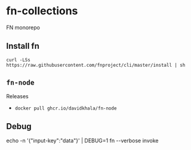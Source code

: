 # fn-collections
FN monorepo

## Install fn
```
curl -LSs https://raw.githubusercontent.com/fnproject/cli/master/install | sh
```

## `fn-node`
Releases
- `docker pull ghcr.io/davidkhala/fn-node`

## Debug
echo -n '{"input-key":"data"}' | DEBUG=1 fn --verbose invoke <application-name> <function-name>

